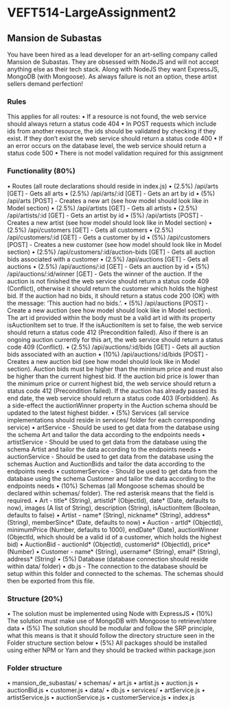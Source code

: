 # VEFT514-LargeAssignment2

## Mansion de Subastas
You have been hired as a lead developer for an art-selling company called Mansion de Subastas.
They are obsessed with NodeJS and will not accept anything else as their tech stack. Along with
NodeJS they want ExpressJS, MongoDB (with Mongoose). As always failure is not an option,
these artist sellers demand perfection!

### Rules
This applies for all routes:
  • If a resource is not found, the web service should always return a status code 404
  • In POST requests which include ids from another resource, the ids should be validated by
    checking if they exist. If they don’t exist the web service should return a status code 400
  • If an error occurs on the database level, the web service should return a status code 500
  • There is not model validation required for this assignment

### Functionality (80%)
  • Routes (all route declarations should reside in index.js)
  • (2.5%) /api/arts [GET] - Gets all arts
  • (2.5%) /api/arts/:id [GET] - Gets an art by id
  • (5%) /api/arts [POST] - Creates a new art (see how model should look like in Model
    section)
  • (2.5%) /api/artists [GET] - Gets all artists
  • (2.5%) /api/artists/:id [GET] - Gets an artist by id
  • (5%) /api/artists [POST] - Creates a new artist (see how model should look like in
    Model section)
  • (2.5%) /api/customers [GET] - Gets all customers
  • (2.5%) /api/customers/:id [GET] - Gets a customer by id
  • (5%) /api/customers [POST] - Creates a new customer (see how model should look
    like in Model section)
  • (2.5%) /api/customers/:id/auction-bids [GET] - Gets all auction bids associated
    with a customer
  • (2.5%) /api/auctions [GET] - Gets all auctions
  • (2.5%) /api/auctions/:id [GET] - Gets an auction by id
  • (5%) /api/auctions/:id/winner [GET] - Gets the winner of the auction. If the auction
    is not finished the web service should return a status code 409 (Conflict), otherwise it
    should return the customer which holds the highest bid. If the auction had no bids, it
    should return a status code 200 (OK) with the message: ‘This auction had no bids.’.
  • (5%) /api/auctions [POST] - Create a new auction (see how model should look like in
    Model section). The art id provided within the body must be a valid art id with its
    property isAuctionItem set to true. If the isAuctionItem is set to false, the web
    service should return a status code 412 (Precondition failed). Also if there is an
    ongoing auction currently for this art, the web service should return a status code 409
    (Conflict).
  • (2.5%) /api/auctions/:id/bids [GET] - Gets all auction bids associated with an
    auction
  • (10%) /api/auctions/:id/bids [POST] - Creates a new auction bid (see how model
    should look like in Model section). Auction bids must be higher than the minimum
    price and must also be higher than the current highest bid. If the auction bid price is
    lower than the minimum price or current highest bid, the web service should return a
    status code 412 (Precondition failed). If the auction has already passed its end date,
    the web service should return a status code 403 (Forbidden). As a side-effect the
    auctionWinner property in the Auction schema should be updated to the latest
    highest bidder.
  • (5%) Services (all service implementations should reside in services/ folder for each
    corresponding service)
  • artService - Should be used to get data from the database using the schema Art and
    tailor the data according to the endpoints needs
  • artistService - Should be used to get data from the database using the schema
    Artist and tailor the data according to the endpoints needs
  • auctionService - Should be used to get data from the database using the schemas
    Auction and AuctionBids and tailor the data according to the endpoints needs
  • customerService - Should be used to get data from the database using the schema
    Customer and tailor the data according to the endpoints needs
  • (10%) Schemas (all Mongoose schemas should be declared within schemas/ folder). The
    red asterisk means that the field is required.
  • Art - title* (String), artistId* (ObjectId), date* (Date, defaults to now), images (A list of
    String), description (String), isAuctionItem (Boolean, defaults to false)
  • Artist - name* (String), nickname* (String), address* (String), memberSince* (Date,
    defaults to now)
  • Auction - artId* (ObjectId), minimumPrice (Number, defaults to 1000), endDate*
    (Date), auctionWinner (ObjectId, which should be a valid id of a customer, which
    holds the highest bid)
  • AuctionBid - auctionId* (ObjectId), customerId* (ObjectId), price* (Number) 
  • Customer - name* (String), username* (String), email* (String), address* (String)
  • (5%) Database (database connection should reside within data/ folder)
  • db.js - The connection to the database should be setup within this folder and
    connected to the schemas. The schemas should then be exported from this file.
### Structure (20%)
  • The solution must be implemented using Node with ExpressJS
  • (10%) The solution must make use of MongoDB with Mongoose to retrieve/store data
  • (5%) The solution should be modular and follow the SRP principle, what this means is that
    it should follow the directory structure seen in the Folder structure section below
  • (5%) All packages should be installed using either NPM or Yarn and they should be
    tracked within package.json
### Folder structure
  • mansion_de_subastas/
  • schemas/
  • art.js
  • artist.js
  • auction.js
  • auctionBid.js
  • customer.js
  • data/
  • db.js
  • services/
  • artService.js
  • artistService.js
  • auctionService.js
  • customerService.js
  • index.js
